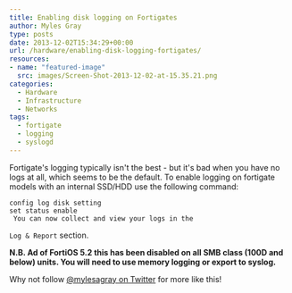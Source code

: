 ```yaml
---
title: Enabling disk logging on Fortigates
author: Myles Gray
type: posts
date: 2013-12-02T15:34:29+00:00
url: /hardware/enabling-disk-logging-fortigates/
resources:
- name: "featured-image"
  src: images/Screen-Shot-2013-12-02-at-15.35.21.png
categories:
  - Hardware
  - Infrastructure
  - Networks
tags:
  - fortigate
  - logging
  - syslogd
---
```


Fortigate's logging typically isn't the best - but it's bad when you have no logs at all, which seems to be the default. To enable logging <!--more-->on fortigate models with an internal SSD/HDD use the following command:

    config log disk setting
    set status enable
     You can now collect and view your logs in the 
    

`Log & Report` section.

**N.B. Ad of FortiOS 5.2 this has been disabled on all SMB class (100D and below) units. You will need to use memory logging or export to syslog.**

Why not follow [@mylesagray on Twitter][1] for more like this!

 [1]: https://twitter.com/mylesagray